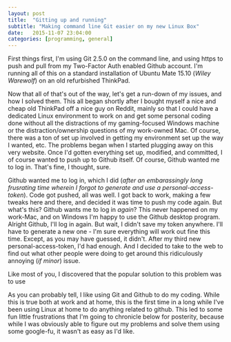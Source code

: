 ```yaml
---
layout: post
title:  "Gitting up and running"
subtitle: "Making command line Git easier on my new Linux Box"
date:   2015-11-07 23:04:00
categories: [programming, general]
---
```


First things first, I'm using Git 2.5.0 on the command line, and using https to push and pull from my Two-Factor 
Auth enabled Github account. I'm running all of this on a standard installation of Ubuntu Mate 15.10 (*Wiley Warewolf*) on an old refurbished ThinkPad. 

Now that all of that's out of the way, let's get a run-down of my issues, and how I solved them. This all began shortly after I bought myself a nice and cheap old ThinkPad off a nice guy on Reddit, mainly so that I could have a dedicated Linux environment to work on and get some personal coding done without all the distractions of my gaming-focused Windows machine or the distraction/ownership questions of my work-owned Mac. Of course, there was a ton of set up involved in getting my environment set up the way I wanted, etc. The problems began when I started plugging away on this very website. Once I'd gotten everything set up, modified, and committed, I of course wanted to push up to Github itself. Of course, Github wanted me to log in. That's fine, I thought, sure. 

Github wanted me to log in, which I did (*after an embarassingly long frusrating time wherein I forgot to generate and use a personal-access-token*). Code got pushed, all was well. I got back to work, making a few tweaks here and there, and decided it was time to push my code again. But what's this? Github wants me to log in *again*? This never happened on my work-Mac, and on Windows I'm happy to use the Github desktop program. Alright Github, I'll log in again. But wait, I didn't save my token anywhere. I'll have to generate a new one - I'm sure everything will work out fine this time. Except, as you may have guessed, it didn't. After my third new personal-access-token, I'd had enough. And I decided to take to the web to find out what other people were doing to get around this ridiculously annoying (*if minor*) issue. 

Like most of you, I discovered that the popular solution to this problem was to use









As you can probably tell, I like using Git and Github to do my coding. While this is true both at work
and at home, this is the first time in a long while I've been using Linux at home to do anything related
to github. This led to some fun little frustrations that I'm going to chronicle below for posterity, because
while I was obviously able to figure out my problems and solve them using some google-fu, it wasn't as easy as 
I'd like.